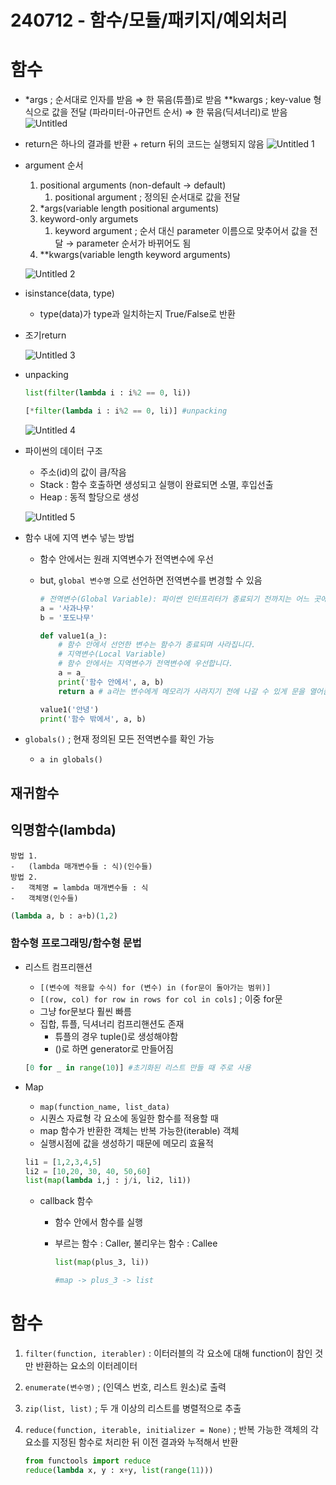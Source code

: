 # 240712 - 함수/모듈/패키지/예외처리

# 함수

- *args ; 순서대로 인자를 받음 ⇒ 한 묶음(튜플)로 받음
**kwargs ; key-value 형식으로 값을 전달 (파라미터-아규먼트 순서) ⇒ 한 묶음(딕셔너리)로 받음
    ![Untitled](https://github.com/user-attachments/assets/cfdedf53-a5b5-40c4-abf1-e30fd474f8f4)
    

- return은 하나의 결과를 반환 + return 뒤의 코드는 실행되지 않음
    ![Untitled 1](https://github.com/user-attachments/assets/472e3e19-3066-4d3a-a0f9-c594888c7b69)


- argument 순서
    1. positional arguments (non-default → default)
        1. positional argument ; 정의된 순서대로 값을 전달
    2. *args(variable length positional arguments)
    3. keyword-only argumets
        1. keyword argument ; 순서 대신 parameter 이름으로 맞추어서 값을 전달 → parameter 순서가 바뀌어도 됨
    4. **kwargs(variable length keyword arguments)
    

    ![Untitled 2](https://github.com/user-attachments/assets/be7e8fb2-0e18-4abd-8efd-472ab6fbd178)

    
- isinstance(data, type)
    - type(data)가 type과 일치하는지 True/False로 반환
- 조기return
    

    ![Untitled 3](https://github.com/user-attachments/assets/5df6b5c8-d91e-46f3-8401-3b6c9e8de736)

    
- unpacking
    
    ```python
    list(filter(lambda i : i%2 == 0, li))
    
    [*filter(lambda i : i%2 == 0, li)] #unpacking
    ```
    

    ![Untitled 4](https://github.com/user-attachments/assets/d8085bb2-c5b6-446e-80e8-027bab0bdab5)

    
- 파이썬의 데이터 구조
    - 주소(id)의 값이 큼/작음
    - Stack : 함수 호출하면 생성되고 실행이 완료되면 소멸, 후입선출
    - Heap : 동적 할당으로 생성
    

    ![Untitled 5](https://github.com/user-attachments/assets/a1dcfd3d-fd91-4631-ba76-af2d751350ff)

    
- 함수 내에 지역 변수 넣는 방법
    - 함수 안에서는 원래 지역변수가 전역변수에 우선
    - but, `global 변수명` 으로 선언하면 전역변수를 변경할 수 있음
        
        ```python
        # 전역변수(Global Variable): 파이썬 인터프리터가 종료되기 전까지는 어느 곳에서나 쓸 수 있는 변수
        a = '사과나무'
        b = '포도나무'
        
        def value1(a_):
            # 함수 안에서 선언한 변수는 함수가 종료되며 사라집니다.
            # 지역변수(Local Variable)
            # 함수 안에서는 지역변수가 전역변수에 우선합니다.
            a = a_
            print('함수 안에서', a, b)
            return a # a라는 변수에게 메모리가 사라지기 전에 나갈 수 있게 문을 열어줌
        
        value1('안녕')
        print('함수 밖에서', a, b)
        ```
        
- `globals()` ; 현재 정의된 모든 전역변수를 확인 가능
    - `a in globals()`

## 재귀함수

## 익명함수(lambda)

```
방법 1.
-   (lambda 매개변수들 : 식)(인수들)
방법 2.
-   객체명 = lambda 매개변수들 : 식
-   객체명(인수들)
```

```python
(lambda a, b : a+b)(1,2)
```

### 함수형 프로그래밍/함수형 문법

- 리스트 컴프리핸션
    - `[(변수에 적용할 수식) for (변수) in (for문이 돌아가는 범위)]`
    - `[(row, col) for row in rows for col in cols]` ; 이중 for문
    - 그냥 for문보다 훨씬 빠름
    - 집합, 튜플, 딕셔너리 컴프리핸션도 존재
        - 튜플의 경우 tuple()로 생성해야함
        - ()로 하면 generator로 만들어짐
    
    ```python
    [0 for _ in range(10)] #초기화된 리스트 만들 때 주로 사용
    ```
    

- Map
    - `map(function_name, list_data)`
    - 시퀀스 자료형 각 요소에 동일한 함수를 적용할 때
    - map 함수가 반환한 객체는 반복 가능한(iterable) 객체
    - 실행시점에 값을 생성하기 때문에 메모리 효율적
    
    ```python
    li1 = [1,2,3,4,5]
    li2 = [10,20, 30, 40, 50,60]
    list(map(lambda i,j : j/i, li2, li1))
    ```
    
    - callback 함수
        - 함수 안에서 함수를 실행
        - 부르는 함수 : Caller, 불리우는 함수 : Callee
            
            ```python
            list(map(plus_3, li))
            
            #map -> plus_3 -> list
            ```
            

# 함수

1. `filter(function, iterabler)` : 이터러블의 각 요소에 대해 function이 참인 것만 반환하는 요소의 이터레이터
2. `enumerate(변수명)` ; (인덱스 번호, 리스트 원소)로 출력
3. `zip(list, list)` ; 두 개 이상의 리스트를 병렬적으로 추출
4. `reduce(function, iterable, initializer = None)` ; 반복 가능한 객체의 각 요소를 지정된 함수로 처리한 뒤 이전 결과와 누적해서 반환
    
    ```python
    from functools import reduce 
    reduce(lambda x, y : x+y, list(range(11)))
    ```
